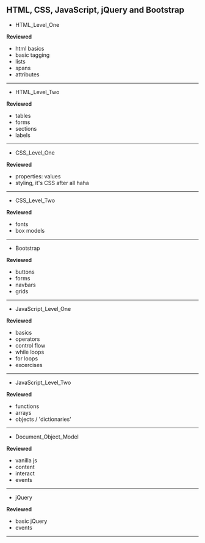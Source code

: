 ## HTML, CSS, JavaScript, jQuery and Bootstrap 

* HTML_Level_One

**Reviewed**

* html basics
* basic tagging
* lists
* spans
* attributes

---

* HTML_Level_Two

**Reviewed**

* tables
* forms
* sections
* labels


---

* CSS_Level_One

**Reviewed**

* properties: values
* styling, it's CSS after all haha

---

* CSS_Level_Two

**Reviewed**

* fonts
* box models

---

* Bootstrap

**Reviewed**

* buttons
* forms
* navbars
* grids

---

* JavaScript_Level_One

**Reviewed**

* basics
* operators
* control flow
* while loops
* for loops
* excercises

---

* JavaScript_Level_Two

**Reviewed**

* functions
* arrays
* objects / 'dictionaries'

---

* Document_Object_Model

**Reviewed**
* vanilla js
* content
* interact
* events

---

* jQuery

**Reviewed**
* basic jQuery
* events
---

